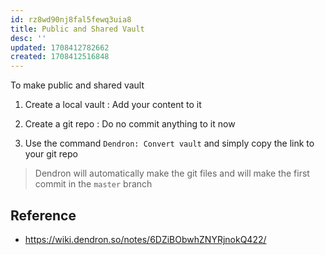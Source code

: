 ```yaml
---
id: rz8wd90nj8fal5fewq3uia8
title: Public and Shared Vault
desc: ''
updated: 1708412782662
created: 1708412516848
---
```


To make public and shared vault

1. Create a local vault : Add your content to it

2. Create a git repo : Do no commit anything to it now

3. Use the command `Dendron: Convert vault` and simply copy the link to your git repo

> Dendron will automatically make the git files and will make the first commit in the `master` branch


## Reference

- https://wiki.dendron.so/notes/6DZiBObwhZNYRjnokQ422/